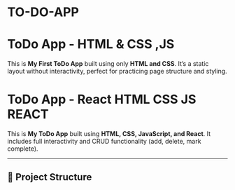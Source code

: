 # TO-DO-APP

# ToDo App - HTML & CSS ,JS

This is **My First ToDo App** built using only **HTML and CSS**. It’s a static layout without interactivity, perfect for practicing page structure and styling.

# ToDo App - React HTML CSS JS REACT

This is **My ToDo App** built using **HTML, CSS, JavaScript, and React**. It includes full interactivity and CRUD functionality (add, delete, mark complete).

---

## 📁 Project Structure
